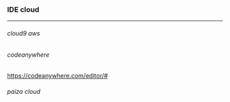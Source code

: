 ### IDE cloud
---

###### cloud9 aws



###### codeanywhere
https://codeanywhere.com/editor/#

###### paiza cloud




```
```

```
```

```
```



